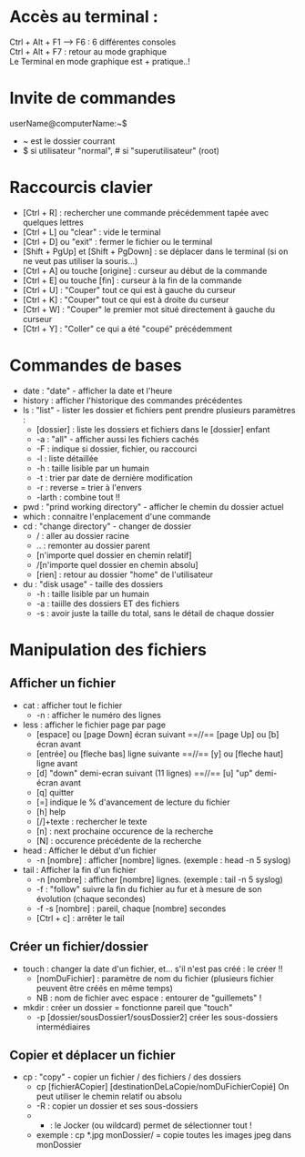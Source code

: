 # Accès au terminal :
Ctrl + Alt + F1 --> F6   : 6 différentes consoles  
Ctrl + Alt + F7 : retour au mode graphique  
Le Terminal en mode graphique est + pratique..!


# Invite de commandes
userName@computerName:~$  
 - ~ est le dossier courrant
 - $ si utilisateur "normal", # si "superutilisateur" (root)


# Raccourcis clavier
- [Ctrl + R] : rechercher une commande précédemment tapée avec quelques lettres
- [Ctrl + L] ou "clear" : vide le terminal
- [Ctrl + D] ou "exit" : fermer le fichier ou le terminal
- [Shift + PgUp]  et  [Shift + PgDown] : se déplacer dans le terminal (si on ne veut pas utiliser la souris...)
- [Ctrl + A] ou touche [origine] : curseur au début de la commande
- [Ctrl + E] ou touche [fin] : curseur à la fin de la commande
- [Ctrl + U] : "Couper" tout ce qui est à gauche du curseur
- [Ctrl + K] : "Couper" tout ce qui est à droite du curseur
- [Ctrl + W] : "Couper" le premier mot situé directement à gauche du curseur
- [Ctrl + Y] : "Coller" ce qui a été "coupé" précédemment


# Commandes de bases
 - date : "date" - afficher la date et l'heure
 - history : afficher l'historique des commandes précédentes
 - ls : "list" - lister les dossier et fichiers pent prendre plusieurs paramètres :
   - [dossier] : liste les dossiers et fichiers dans le [dossier] enfant
   - -a : "all" - afficher aussi les fichiers cachés
   - -F : indique si dossier, fichier, ou raccourci
   - -l : liste détaillée
   - -h : taille lisible par un humain
   - -t : trier par date de dernière modification
   - -r : reverse = trier à l'envers
   - -larth : combine tout !!
 - pwd : "prind working directory" - afficher le chemin du dossier actuel
 - which : connaitre l'enplacement d'une commande
 - cd : "change directory" - changer de dossier
   - / : aller au dossier racine
   - .. : remonter au dossier parent
   - [n'importe quel dossier en chemin relatif]
   - /[n'importe quel dossier en chemin absolu]
   - [rien] : retour au dossier "home" de l'utilisateur
 - du : "disk usage" - taille des dossiers
   - -h : taille lisible par un humain
   - -a : taiille des dossiers ET des fichiers
   - -s : avoir juste la taille du total, sans le détail de chaque dossier

# Manipulation des fichiers
## Afficher un fichier
- cat : afficher tout le fichier
  - -n : afficher le numéro des lignes
- less : afficher le fichier page par page
  - [espace] ou [page Down] écran suivant    ==//==  [page Up] ou [b]  écran avant
  - [entrée] ou [fleche bas] ligne suivante  ==//==  [y] ou [fleche haut] ligne avant
  - [d] "down" demi-ecran suivant (11 lignes) ==//== [u] "up" demi-écran avant
  - [q]  quitter
  - [=] indique le % d'avancement de lecture du fichier
  - [h] help
  - [/]+texte : rechercher le texte
  - [n] : next prochaine occurence de la recherche
  - [N] : occurence précédente de la recherche
- head : Afficher le début d'un fichier
  - -n [nombre] : afficher [nombre] lignes. (exemple : head -n 5 syslog)
- tail : Afficher la fin d'un fichier
  - -n [nombre] : afficher [nombre] lignes. (exemple : tail -n 5 syslog)
  - -f : "follow" suivre la fin du fichier au fur et à mesure de son évolution (chaque secondes)
  - -f -s [nombre] : pareil, chaque [nombre] secondes
  - [Ctrl + c] : arrêter le tail
## Créer un fichier/dossier
- touch : changer la date d'un fichier, et... s'il n'est pas créé : le créer !!
  - [nomDuFichier] : paramètre de nom du fichier (plusieurs fichier peuvent être créés en même temps)
  - NB : nom de fichier avec espace : entourer de "guillemets" !
- mkdir : créer un dossier = fonctionne pareil que "touch"
  - -p [dossier/sousDossier1/sousDossier2] créer les sous-dossiers intermédiaires
## Copier et déplacer un fichier
- cp : "copy" - copier un fichier / des fichiers / des dossiers
  - cp [fichierACopier] [destinationDeLaCopie/nomDuFichierCopié]  On peut utiliser le chemin relatif ou absolu
  - -R : copier un dossier et ses sous-dossiers
  - * : le Jocker (ou wildcard) permet de sélectionner tout !
  - exemple : cp \*.jpg monDossier/  = copie toutes les images jpeg dans monDossier
  






